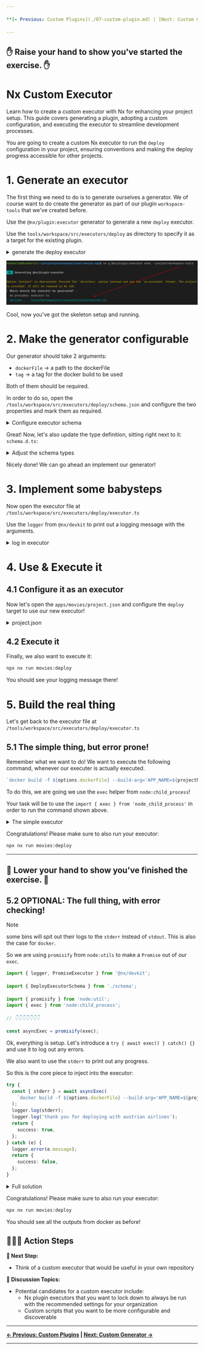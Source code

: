 ```yaml
---

**[← Previous: Custom Plugins](./07-custom-plugin.md) | [Next: Custom Generator →](./09-custom-generator.md)**

---
```


✋ Raise your hand to show you've started the exercise. ✋
---

# Nx Custom Executor

Learn how to create a custom executor with Nx for enhancing your project setup. 
This guide covers generating a plugin, adopting a custom configuration, and executing the executor to streamline development processes.

You are going to create a custom Nx executor to run the `deploy` configuration in your project, ensuring conventions
and making the deploy progress accessible for other projects.


# 1. Generate an executor

The first thing we need to do is to generate ourselves a generator. We of course want to do create the generator
as part of our plugin `workspace-tools` that we've created before.

Use the `@nx/plugin:executor` generator to generate a new `deploy` executor.

Use the `tools/workspace/src/executors/deploy` as directory to specify it as a target for the existing plugin.

<details>
  <summary>generate the deploy executor</summary>

```bash

npx nx g @nx/plugin:executor tools/workspace/src/executors/deploy --name deploy 


```

</details>

![executor-generation.png](./images/executor-generation.png)

Cool, now you've got the skeleton setup and running.

# 2. Make the generator configurable

Our generator should take 2 arguments:
* `dockerFile` -> a path to the dockerFile
* `tag` -> a tag for the docker build to be used

Both of them should be required.

In order to do so, open the `/tools/workspace/src/executors/deploy/schema.json` and configure
the two properties and mark them as required.

<details>
  <summary>Configure executor schema</summary>

```json

{
  "properties": {
    "dockerFile": {
      "type": "string",
      "description": "path to dockerfile"
    },
    "tag": {
      "type": "string",
      "description": "tag for the docker container"
    }
  },
  "required": ["dockerFile", "tag"]
}

```

</details>

Great! Now, let's also update the type definition, sitting right next to it:
`schema.d.ts`:

<details>
  <summary>Adjust the schema types</summary>

```ts

export interface DeployExecutorSchema {
  dockerFile: string;
  tag: string;
}

```

</details>

Nicely done! We can go ahead an implement our generator!

# 3. Implement some babysteps

Now open the executor file at `/tools/workspace/src/executors/deploy/executor.ts`

Use the `logger` from `@nx/devkit` to print out a logging message with the arguments.

<details>
  <summary>log in executor</summary>

```ts

import { logger, PromiseExecutor } from '@nx/devkit';

const runExecutor: PromiseExecutor<DeployExecutorSchema> = async (
  options,
  context
) => {
  const projectName = context.projectName;

  logger.log('logging something', options);
  
  return {
    success: true
  }
};

export default runExecutor;


```

</details>

# 4. Use & Execute it

## 4.1 Configure it as an executor

Now let's open the `apps/movies/project.json` and configure the `deploy` target to use our new
executor!

<details>
  <summary>project.json</summary>

```json
{
  "targets": {
    "deploy": {
      "executor": "@react-monorepo/workspace-tools:deploy",
      "dependsOn": ["build"],
      "options": {
        "dockerFile": "tools/deploy/deploy.Dockerfile",
        "tag": "ghcr.io/push-based/ws-nx-summer2025/ws-nx-summer2025:dev"
      }
    }
  }
}
```

</details>

## 4.2 Execute it

Finally, we also want to execute it:

```bash
npx nx run movies:deploy
```

You should see your logging message there!

# 5. Build the real thing

Let's get back to the executor file at `/tools/workspace/src/executors/deploy/executor.ts`

## 5.1 The simple thing, but error prone!

Remember what we want to do! We want to execute the following command, whenever our executer
is actually executed.

```js
`docker build -f ${options.dockerFile} --build-arg='APP_NAME=${projectName}' . -t ${options.tag}`
```

To do this, we are going we use the `exec` helper from `node:child_process`!

Your task will be to use the `import { exec } from 'node_child_process'` in order to
run the command shown above.

<details>
  <summary>The simple executor</summary>

```ts
// /tools/workspace/src/executors/deploy/executor.ts

import { logger, PromiseExecutor } from '@nx/devkit';
import { DeployExecutorSchema } from './schema';
import { exec } from 'node:child_process';

const runExecutor: PromiseExecutor<DeployExecutorSchema> = async (options, context) => {
  logger.log('logging something', options);
  const projectName = context.projectName;
  exec(
    `docker build -f ${options.dockerFile} --build-arg='APP_NAME=${projectName}' . -t ${options.tag}`
  );
  return {
    success: true,
  };
};
```

</details>

Congratulations! Please make sure to also run your executor:

```bash
npx nx run movies:deploy
```

---
👏 Lower your hand to show you've finished the exercise. 👏
---

## 5.2 OPTIONAL: The full thing, with error checking!

> [!NOTE]
> some bins will spit out their logs to the `stderr` instead of `stdout`.
> This is also the case for `docker`.

So we are using `promisify` from `node:utils` to make a `Promise` out of our
`exec`.

```ts
import { logger, PromiseExecutor } from '@nx/devkit';

import { DeployExecutorSchema } from './schema';

import { promisify } from 'node:util';
import { exec } from 'node:child_process';

// 👇️👇️👇️👇️👇️👇️👇️

const asyncExec = promisify(exec);
```

Ok, everything is setup. Let's introduce a `try { await exec() } catch() {}` and
use it to log out any errors.

We also want to use the `stderr` to print out any progress.

So this is the core piece to inject into the executor:

```ts
try {
  const { stderr } = await asyncExec(
    `docker build -f ${options.dockerFile} --build-arg='APP_NAME=${projectName}' . -t ${options.tag}`
  );
  logger.log(stderr);
  logger.log('thank you for deploying with austrian airlines');
  return {
    success: true,
  };
} catch (e) {
  logger.error(e.message);
  return {
    success: false,
  };
}
```

<details>
  <summary>Full solution</summary>

tools/workspace/src/executors/deploy.ts:  

```ts

// exectuor
import { logger, PromiseExecutor } from '@nx/devkit';

import { DeployExecutorSchema } from './schema';

import { promisify } from 'node:util';
import { exec } from 'node:child_process';

const asyncExec = promisify(exec);

const runExecutor: PromiseExecutor<DeployExecutorSchema> = async (
  options,
  context
) => {
  const projectName = context.projectName;
  try {
    const { stderr } = await asyncExec(
      `docker build -f ${options.dockerFile} --build-arg='APP_NAME=${projectName}' . -t ${options.tag}`
    );
    logger.log(stderr);
    logger.log('thank you for deploying with austrian airlines');
    return {
      success: true,
    };
  } catch (e) {
    logger.error(e.message);
    return {
      success: false,
    };
  }
};

export default runExecutor;

```

apps/movies/project.json:  

```json
{
  "targets": {
    "deploy": {
      "executor": "@react-monorepo/workspace-tools:deploy",
      "options": {
        "dockerFile": "tools/deploy/deploy.Dockerfile",
        "tag": "ghcr.io/push-based/ws-nx-summer2025/ws-nx-summer2025:dev"
      }
    }
  }
}
```

tools/workspace/src/executors/schema.json:  

```json

{
  "properties": {
    "dockerFile": {
      "type": "string",
      "description": "path to dockerfile"
    },
    "tag": {
      "type": "string",
      "description": "tag for the docker container"
    }
  },
  "required": ["dockerFile", "tag"]
}

```

tools/workspace/src/executors/schema.d.ts:  

```ts

export interface DeployExecutorSchema {
  dockerFile: string;
  tag: string;
}

```

</details>

Congratulations! Please make sure to also run your executor:

```bash
npx nx run movies:deploy
```

You should see all the outputs from docker as before!

## 🏃‍♂️‍➡️ Action Steps

**👟 Next Step:**
- Think of a custom executor that would be useful in your own repository

**🧠 Discussion Topics:**
- Potential candidates for a custom executor include:
  - Nx plugin executors that you want to lock down to always be run with the recommended settings for your organization
  - Custom scripts that you want to be more configurable and discoverable

---

**[← Previous: Custom Plugins](./07-custom-plugin.md) | [Next: Custom Generator →](./09-custom-generator.md)**

---
